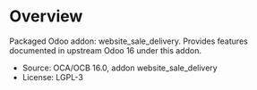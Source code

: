 # Overview

Packaged Odoo addon: website_sale_delivery. Provides features documented in upstream Odoo 16 under this addon.

- Source: OCA/OCB 16.0, addon website_sale_delivery
- License: LGPL-3
